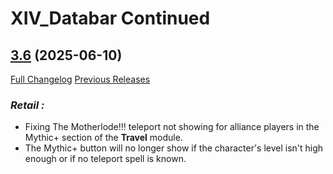 # XIV_Databar Continued

## [3.6](https://github.com/ZelionGG/XIV_Databar-Continued/tree/v3.6) (2025-06-10)

[Full Changelog](https://github.com/ZelionGG/XIV_Databar-Continued/compare/v3.5.5...v3.6) [Previous Releases](https://github.com/ZelionGG/XIV_Databar-Continued/releases)

### _Retail :_

- Fixing The Motherlode!!! teleport not showing for alliance players in the Mythic+ section of the **Travel** module.
- The Mythic+ button will no longer show if the character's level isn't high enough or if no teleport spell is known.